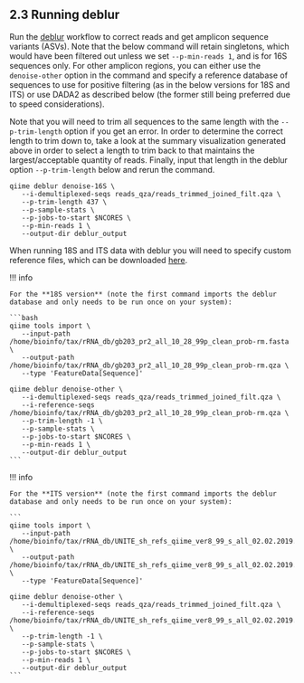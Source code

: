 ## 2.3 Running deblur

Run the [deblur][5] workflow to correct reads and get amplicon sequence variants (ASVs). Note that the below command will retain singletons, which would have been filtered out unless we set ```--p-min-reads 1```, and is for 16S sequences only. For other amplicon regions, you can either use the ```denoise-other``` option in the command and specify a reference database of sequences to use for positive filtering (as in the below versions for 18S and ITS) or use DADA2 as described below (the former still being preferred due to speed considerations).

Note that you will need to trim all sequences to the same length with the ```--p-trim-length``` option if you get an error. In order to determine the correct length to trim down to, take a look at the summary visualization generated above in order to select a length to trim back to that maintains the largest/acceptable quantity of reads. Finally, input that length in the deblur option ```--p-trim-length``` below and rerun the command.

```
qiime deblur denoise-16S \
   --i-demultiplexed-seqs reads_qza/reads_trimmed_joined_filt.qza \
   --p-trim-length 437 \
   --p-sample-stats \
   --p-jobs-to-start $NCORES \
   --p-min-reads 1 \
   --output-dir deblur_output
```

When running 18S and ITS data with deblur you will need to specify custom reference files, which can be downloaded [here][21].

!!! info

    For the **18S version** (note the first command imports the deblur database and only needs to be run once on your system):

    ```bash
    qiime tools import \
       --input-path /home/bioinfo/tax/rRNA_db/gb203_pr2_all_10_28_99p_clean_prob-rm.fasta \
       --output-path /home/bioinfo/tax/rRNA_db/gb203_pr2_all_10_28_99p_clean_prob-rm.qza \
       --type 'FeatureData[Sequence]'

    qiime deblur denoise-other \
       --i-demultiplexed-seqs reads_qza/reads_trimmed_joined_filt.qza \
       --i-reference-seqs /home/bioinfo/tax/rRNA_db/gb203_pr2_all_10_28_99p_clean_prob-rm.qza \
       --p-trim-length -1 \
       --p-sample-stats \
       --p-jobs-to-start $NCORES \
       --p-min-reads 1 \
       --output-dir deblur_output
    ```


!!! info

    For the **ITS version** (note the first command imports the deblur database and only needs to be run once on your system):
   
    ```
    qiime tools import \
       --input-path /home/bioinfo/tax/rRNA_db/UNITE_sh_refs_qiime_ver8_99_s_all_02.02.2019.fasta \
       --output-path /home/bioinfo/tax/rRNA_db/UNITE_sh_refs_qiime_ver8_99_s_all_02.02.2019.qza \
       --type 'FeatureData[Sequence]'
   
    qiime deblur denoise-other \
       --i-demultiplexed-seqs reads_qza/reads_trimmed_joined_filt.qza \
       --i-reference-seqs /home/bioinfo/tax/rRNA_db/UNITE_sh_refs_qiime_ver8_99_s_all_02.02.2019.qza \
       --p-trim-length -1 \
       --p-sample-stats \
       --p-jobs-to-start $NCORES \
       --p-min-reads 1 \
       --output-dir deblur_output
    ```

[5]: https://github.com/biocore/deblur
[21]: http://kronos.pharmacology.dal.ca/public_files/deblur_ref/
